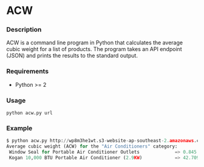 # ACW

### Description

ACW is a command line program in Python that calculates the average cubic weight for a list of products.
The program takes an API endpoint (JSON) and prints the results to the standard output.

### Requirements

- Python >= 2
 
### Usage

```
python acw.py url
```

### Example


```python
$ python acw.py http://wp8m3he1wt.s3-website-ap-southeast-2.amazonaws.com/api/products/1
Average cubic weight (ACW) for the "Air Conditioners" category:
 Window Seal for Portable Air Conditioner Outlets             => 0.845      (kg)
 Kogan 10,000 BTU Portable Air Conditioner (2.9KW)            => 42.70932   (kg)
```
